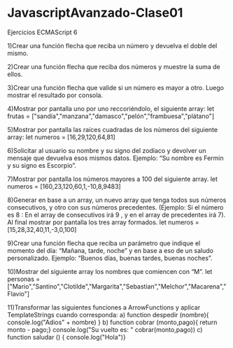# JavascriptAvanzado-Clase01

Ejercicios ECMAScript 6

1)Crear una función flecha que reciba un número y devuelva el doble del mismo.

2)Crear una función flecha que reciba dos números y muestre la suma de ellos.

3)Crear una función flecha que valide si un número es mayor a otro. Luego mostrar el resultado por consola.

4)Mostrar por pantalla uno por uno reccoriéndolo, el siguiente array:
let frutas = ["sandía","manzana","damasco","pelón","frambuesa","plátano"]

5)Mostrar por pantalla las raíces cuadradas de los números del siguiente array:
let numeros = [16,29,120,64,81]

6)Solicitar al usuario su nombre y su signo del zodíaco y devolver un mensaje que devuelva esos mismos datos. Ejemplo: “Su nombre es Fermin y su signo es Escorpio”.

7)Mostrar por pantalla los números mayores a 100 del siguiente array.
let numeros = [160,23,120,60,1,-10,8,9483]

8)Generar en base a un array, un nuevo array que tenga todos sus números consecutivos, y otro con sus números precedentes. (Ejemplo: Si el número es 8 : En el array de consecutivos irá 9 , y en el array de precedentes irá 7). Al final mostrar por pantalla los tres array formados.
let numeros = [15,28,32,40,11,-3,0,100]

9)Crear una función flecha que reciba un parámetro que indique el momento del día: “Mañana, tarde, noche” y en base a eso de un saludo personalizado. Ejemplo: “Buenos días, buenas tardes, buenas noches”.

10)Mostrar del siguiente array los nombres que comiencen con “M”.
let personas = ["Mario","Santino","Clotilde","Margarita","Sebastian","Melchor","Macarena","Flavio"]

11)Transformar las siguientes funciones a ArrowFunctions y aplicar TemplateStrings cuando corresponda:
a) function despedir (nombre){
console.log("Adios" + nombre) }
b) function cobrar (monto,pago){
return monto - pago;}
console.log("Su vuelto es: " cobrar(monto,pago))
c) function saludar () {
console.log("Hola")}
